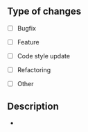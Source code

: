 <!--

PR instruction:
1. Make sure that the name of the branch into which you want to merge your changes is correct;
2. Set the current label for this pull request;
3. Choose the reviewers only when your changes are ready for the code review;
4. Add the label `in progress` when you are working on your code and remove it otherwise.

-->

## Type of changes

<!-- Select type(s) of your changes -->

-   [ ] Bugfix
-   [ ] Feature
-   [ ] Code style update
-   [ ] Refactoring
-   [ ] Other


## Description

<!-- Additional information to the description in JIRA -->

-
